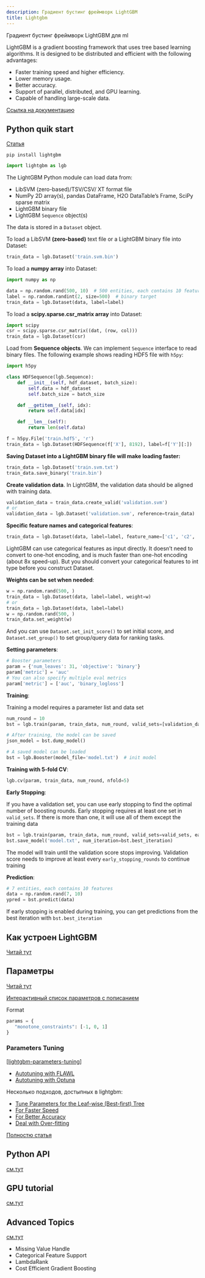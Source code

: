 ```yaml
---
description: Градиент бустинг фреймворк LightGBM
title: Lightgbm
---
```

Градиент бустинг фреймворк LightGBM для ml

LightGBM is a gradient boosting framework that uses tree based learning algorithms. It is designed to be distributed and efficient with the following advantages:

- Faster training speed and higher efficiency.
- Lower memory usage.
- Better accuracy.
- Support of parallel, distributed, and GPU learning.
- Capable of handling large-scale data.

[Ссылка на документацию](https://lightgbm.readthedocs.io/en/latest/index.html)

## Python quik start

[Статья](https://lightgbm.readthedocs.io/en/latest/Python-Intro.html)

`pip install lightgbm`

```python
import lightgbm as lgb
```

The LightGBM Python module can load data from:

- LibSVM (zero-based)/TSV/CSV/ XT format file
- NumPy 2D array(s), pandas DataFrame, H2O DataTable’s Frame, SciPy sparse matrix
- LightGBM binary file
- LightGBM `Sequence` object(s)

The data is stored in a `Dataset` object.

To load a LibSVM **(zero-based)** text file or a LightGBM binary file into Dataset:

```python
train_data = lgb.Dataset('train.svm.bin')
```

To load a **numpy array** into Dataset:

```python
import numpy as np

data = np.random.rand(500, 10)  # 500 entities, each contains 10 features
label = np.random.randint(2, size=500)  # binary target
train_data = lgb.Dataset(data, label=label)
```

To load a **scipy.sparse.csr_matrix array** into Dataset:

```python
import scipy
csr = scipy.sparse.csr_matrix((dat, (row, col)))
train_data = lgb.Dataset(csr)
```

Load from **Sequence objects**. We can implement `Sequence` interface to read binary files. The following example shows reading HDF5 file with `h5py`:

```python
import h5py

class HDFSequence(lgb.Sequence):
    def __init__(self, hdf_dataset, batch_size):
        self.data = hdf_dataset
        self.batch_size = batch_size

    def __getitem__(self, idx):
        return self.data[idx]

    def __len__(self):
        return len(self.data)

f = h5py.File('train.hdf5', 'r')
train_data = lgb.Dataset(HDFSequence(f['X'], 8192), label=f['Y'][:])
```

**Saving Dataset into a LightGBM binary file will make loading faster:**

```python
train_data = lgb.Dataset('train.svm.txt')
train_data.save_binary('train.bin')
```

**Create validation data**. In LightGBM, the validation data should be aligned with training data.

```python
validation_data = train_data.create_valid('validation.svm')
# or
validation_data = lgb.Dataset('validation.svm', reference=train_data)
```

**Specific feature names and categorical features**:

```python
train_data = lgb.Dataset(data, label=label, feature_name=['c1', 'c2', 'c3'], categorical_feature=['c3'])
```

LightGBM can use categorical features as input directly. It doesn’t need to convert to one-hot encoding, and is much faster than one-hot encoding (about 8x speed-up). But you should convert your categorical features to int type before you construct Dataset.

**Weights can be set when needed**:

```python
w = np.random.rand(500, )
train_data = lgb.Dataset(data, label=label, weight=w)
# or
train_data = lgb.Dataset(data, label=label)
w = np.random.rand(500, )
train_data.set_weight(w)
```

And you can use `Dataset.set_init_score()` to set initial score, and `Dataset.set_group()` to set group/query data for ranking tasks.

**Setting parameters**:

```python
# Booster parameters
param = {'num_leaves': 31, 'objective': 'binary'}
param['metric'] = 'auc'
# You can also specify multiple eval metrics
param['metric'] = ['auc', 'binary_logloss']
```

**Training**:

Training a model requires a parameter list and data set

```python
num_round = 10
bst = lgb.train(param, train_data, num_round, valid_sets=[validation_data])

# After training, the model can be saved
json_model = bst.dump_model()

# A saved model can be loaded
bst = lgb.Booster(model_file='model.txt')  # init model
```

**Training with 5-fold CV**:

```python
lgb.cv(param, train_data, num_round, nfold=5)
```

**Early Stopping**:

If you have a validation set, you can use early stopping to find the optimal number of boosting rounds. Early stopping requires at least one set in `valid_sets`. If there is more than one, it will use all of them except the training data

```python
bst = lgb.train(param, train_data, num_round, valid_sets=valid_sets, early_stopping_rounds=5)
bst.save_model('model.txt', num_iteration=bst.best_iteration)
```

The model will train until the validation score stops improving. Validation score needs to improve at least every `early_stopping_rounds` to continue training

**Prediction**:

```python
# 7 entities, each contains 10 features
data = np.random.rand(7, 10)
ypred = bst.predict(data)
```

If early stopping is enabled during training, you can get predictions from the best iteration with `bst.best_iteration`

## Как устроен LightGBM

[Читай тут](https://lightgbm.readthedocs.io/en/latest/Features.html)

## Параметры

[Читай тут](https://lightgbm.readthedocs.io/en/latest/Parameters.html)

[Интерактивный список параметров с пописанием](https://lightgbm.readthedocs.io/en/latest/Parameters.html)

Format

```python
params = {
   "monotone_constraints": [-1, 0, 1]
}
```

### Parameters Tuning

[[lightgbm-parameters-tuning]]

- [Autotuning with FLAWL](https://github.com/microsoft/FLAML)
- [Autotuning with Optuna](https://github.com/microsoft/FLAML)

Несколько подходов, достыпных в lightgbm:

- [Tune Parameters for the Leaf-wise (Best-first) Tree](https://lightgbm.readthedocs.io/en/latest/Parameters-Tuning.html#tune-parameters-for-the-leaf-wise-best-first-tree)
- [For Faster Speed](https://lightgbm.readthedocs.io/en/latest/Parameters-Tuning.html#for-faster-speed)
- [For Better Accuracy](https://lightgbm.readthedocs.io/en/latest/Parameters-Tuning.html#for-better-accuracy)
- [Deal with Over-fitting](https://lightgbm.readthedocs.io/en/latest/Parameters-Tuning.html#deal-with-over-fitting)

[Полностю статья](https://lightgbm.readthedocs.io/en/latest/Parameters-Tuning.html#deal-with-over-fitting)

## Python API

[см.тут](https://lightgbm.readthedocs.io/en/latest/Python-API.html)

## GPU tutorial

[см.тут](https://lightgbm.readthedocs.io/en/latest/GPU-Tutorial.html#lightgbm-gpu-tutorial)

## Advanced Topics

[см.тут](https://lightgbm.readthedocs.io/en/latest/Advanced-Topics.html)

- Missing Value Handle
- Categorical Feature Support
- LambdaRank
- Cost Efficient Gradient Boosting

[//begin]: # "Autogenerated link references for markdown compatibility"
[lightgbm-parameters-tuning]: lightgbm-parameters-tuning "Lightgbm parameters tuning"
[//end]: # "Autogenerated link references"